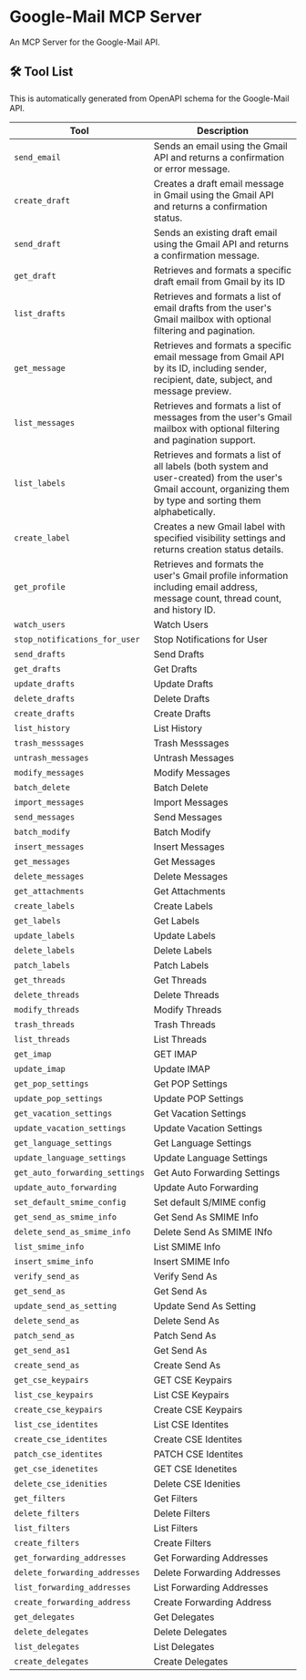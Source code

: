 # Google-Mail MCP Server

An MCP Server for the Google-Mail API.

## 🛠️ Tool List

This is automatically generated from OpenAPI schema for the Google-Mail API.

| Tool                           | Description                                                                                                                                                       |
| ------------------------------ | ----------------------------------------------------------------------------------------------------------------------------------------------------------------- |
| `send_email`                   | Sends an email using the Gmail API and returns a confirmation or error message.                                                                                   |
| `create_draft`                 | Creates a draft email message in Gmail using the Gmail API and returns a confirmation status.                                                                     |
| `send_draft`                   | Sends an existing draft email using the Gmail API and returns a confirmation message.                                                                             |
| `get_draft`                    | Retrieves and formats a specific draft email from Gmail by its ID                                                                                                 |
| `list_drafts`                  | Retrieves and formats a list of email drafts from the user's Gmail mailbox with optional filtering and pagination.                                                |
| `get_message`                  | Retrieves and formats a specific email message from Gmail API by its ID, including sender, recipient, date, subject, and message preview.                         |
| `list_messages`                | Retrieves and formats a list of messages from the user's Gmail mailbox with optional filtering and pagination support.                                            |
| `list_labels`                  | Retrieves and formats a list of all labels (both system and user-created) from the user's Gmail account, organizing them by type and sorting them alphabetically. |
| `create_label`                 | Creates a new Gmail label with specified visibility settings and returns creation status details.                                                                 |
| `get_profile`                  | Retrieves and formats the user's Gmail profile information including email address, message count, thread count, and history ID.                                  |
| `watch_users`                  | Watch Users                                                                                                                                                       |
| `stop_notifications_for_user`  | Stop Notifications for User                                                                                                                                       |
| `send_drafts`                  | Send Drafts                                                                                                                                                       |
| `get_drafts`                   | Get Drafts                                                                                                                                                        |
| `update_drafts`                | Update Drafts                                                                                                                                                     |
| `delete_drafts`                | Delete Drafts                                                                                                                                                     |
| `create_drafts`                | Create Drafts                                                                                                                                                     |
| `list_history`                 | List History                                                                                                                                                      |
| `trash_messsages`              | Trash Messsages                                                                                                                                                   |
| `untrash_messages`             | Untrash Messages                                                                                                                                                  |
| `modify_messages`              | Modify Messages                                                                                                                                                   |
| `batch_delete`                 | Batch Delete                                                                                                                                                      |
| `import_messages`              | Import Messages                                                                                                                                                   |
| `send_messages`                | Send Messages                                                                                                                                                     |
| `batch_modify`                 | Batch Modify                                                                                                                                                      |
| `insert_messages`              | Insert Messages                                                                                                                                                   |
| `get_messages`                 | Get Messages                                                                                                                                                      |
| `delete_messages`              | Delete Messages                                                                                                                                                   |
| `get_attachments`              | Get Attachments                                                                                                                                                   |
| `create_labels`                | Create Labels                                                                                                                                                     |
| `get_labels`                   | Get Labels                                                                                                                                                        |
| `update_labels`                | Update Labels                                                                                                                                                     |
| `delete_labels`                | Delete Labels                                                                                                                                                     |
| `patch_labels`                 | Patch Labels                                                                                                                                                      |
| `get_threads`                  | Get Threads                                                                                                                                                       |
| `delete_threads`               | Delete Threads                                                                                                                                                    |
| `modify_threads`               | Modify Threads                                                                                                                                                    |
| `trash_threads`                | Trash Threads                                                                                                                                                     |
| `list_threads`                 | List Threads                                                                                                                                                      |
| `get_imap`                     | GET IMAP                                                                                                                                                          |
| `update_imap`                  | Update IMAP                                                                                                                                                       |
| `get_pop_settings`             | Get POP Settings                                                                                                                                                  |
| `update_pop_settings`          | Update POP Settings                                                                                                                                               |
| `get_vacation_settings`        | Get Vacation Settings                                                                                                                                             |
| `update_vacation_settings`     | Update Vacation Settings                                                                                                                                          |
| `get_language_settings`        | Get Language Settings                                                                                                                                             |
| `update_language_settings`     | Update Language Settings                                                                                                                                          |
| `get_auto_forwarding_settings` | Get Auto Forwarding Settings                                                                                                                                      |
| `update_auto_forwarding`       | Update Auto Forwarding                                                                                                                                            |
| `set_default_smime_config`     | Set default S/MIME config                                                                                                                                         |
| `get_send_as_smime_info`       | Get Send As SMIME Info                                                                                                                                            |
| `delete_send_as_smime_info`    | Delete Send As SMIME INfo                                                                                                                                         |
| `list_smime_info`              | List SMIME Info                                                                                                                                                   |
| `insert_smime_info`            | Insert SMIME Info                                                                                                                                                 |
| `verify_send_as`               | Verify Send As                                                                                                                                                    |
| `get_send_as`                  | Get Send As                                                                                                                                                       |
| `update_send_as_setting`       | Update Send As Setting                                                                                                                                            |
| `delete_send_as`               | Delete Send As                                                                                                                                                    |
| `patch_send_as`                | Patch Send As                                                                                                                                                     |
| `get_send_as1`                 | Get Send As                                                                                                                                                       |
| `create_send_as`               | Create Send As                                                                                                                                                    |
| `get_cse_keypairs`             | GET CSE Keypairs                                                                                                                                                  |
| `list_cse_keypairs`            | List CSE Keypairs                                                                                                                                                 |
| `create_cse_keypairs`          | Create CSE Keypairs                                                                                                                                               |
| `list_cse_identites`           | List CSE Identites                                                                                                                                                |
| `create_cse_identites`         | Create CSE Identites                                                                                                                                              |
| `patch_cse_identites`          | PATCH CSE Identites                                                                                                                                               |
| `get_cse_idenetites`           | GET CSE Idenetites                                                                                                                                                |
| `delete_cse_idenities`         | Delete CSE Idenities                                                                                                                                              |
| `get_filters`                  | Get Filters                                                                                                                                                       |
| `delete_filters`               | Delete Filters                                                                                                                                                    |
| `list_filters`                 | List Filters                                                                                                                                                      |
| `create_filters`               | Create Filters                                                                                                                                                    |
| `get_forwarding_addresses`     | Get Forwarding Addresses                                                                                                                                          |
| `delete_forwarding_addresses`  | Delete Forwarding Addresses                                                                                                                                       |
| `list_forwarding_addresses`    | List Forwarding Addresses                                                                                                                                         |
| `create_forwarding_address`    | Create Forwarding Address                                                                                                                                         |
| `get_delegates`                | Get Delegates                                                                                                                                                     |
| `delete_delegates`             | Delete Delegates                                                                                                                                                  |
| `list_delegates`               | List Delegates                                                                                                                                                    |
| `create_delegates`             | Create Delegates                                                                                                                                                  |
